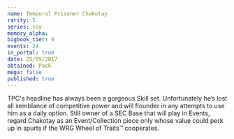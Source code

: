 ```yaml
---
name: Temporal Prisoner Chakotay
rarity: 5
series: voy
memory_alpha:
bigbook_tier: 9
events: 24
in_portal: true
date: 25/09/2017
obtained: Pack
mega: false
published: true
---
```


TPC's headline has always been a gorgeous Skill set. Unfortunately he’s lost all semblance of competitive power and will flounder in any attempts to use him as a daily option. Still owner of a SEC Base that will play in Events, regard Chakotay as an Event/Collection piece only whose value could perk up in spurts if the WRG Wheel of Traits™ cooperates.

